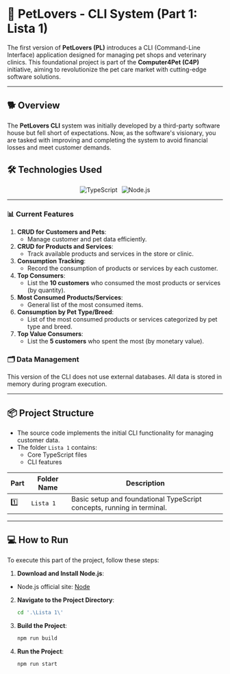 # 🐾 **PetLovers - CLI System** (Part 1: Lista 1)

The first version of **PetLovers (PL)** introduces a CLI (Command-Line Interface) application designed for managing pet shops and veterinary clinics. This foundational project is part of the **Computer4Pet (C4P)** initiative, aiming to revolutionize the pet care market with cutting-edge software solutions.

---

## 🐕 **Overview**
The **PetLovers CLI** system was initially developed by a third-party software house but fell short of expectations. Now, as the software's visionary, you are tasked with improving and completing the system to avoid financial losses and meet customer demands.

## 🛠️ **Technologies Used**
<div style="display: flex; flex-wrap: wrap; gap: 10px; justify-content: center"> <img src="https://img.shields.io/badge/TypeScript-%23007ACC.svg?style=for-the-badge&logo=typescript&logoColor=white" alt="TypeScript" /> <img src="https://img.shields.io/badge/Node.js-%23339933.svg?style=for-the-badge&logo=node.js&logoColor=white" alt="Node.js" /> </div>

---

### 📊 **Current Features**
1. **CRUD for Customers and Pets**:
   - Manage customer and pet data efficiently.
2. **CRUD for Products and Services**:
   - Track available products and services in the store or clinic.
3. **Consumption Tracking**:
   - Record the consumption of products or services by each customer.
4. **Top Consumers**:
   - List the **10 customers** who consumed the most products or services (by quantity).
5. **Most Consumed Products/Services**:
   - General list of the most consumed items.
6. **Consumption by Pet Type/Breed**:
   - List of the most consumed products or services categorized by pet type and breed.
7. **Top Value Consumers**:
   - List the **5 customers** who spent the most (by monetary value).


### 🗂️ **Data Management**
This version of the CLI does not use external databases. All data is stored in memory during program execution.

---

## 📦 **Project Structure**
- The source code implements the initial CLI functionality for managing customer data.
- The folder `Lista 1` contains:
  - Core TypeScript files
  - CLI features

| **Part** | **Folder Name**          | **Description**                                                                 |
|----------|-------------------------|---------------------------------------------------------------------------------|
| 1️⃣      | `Lista 1`               | Basic setup and foundational TypeScript concepts, running in terminal.          |

---

## 💻 **How to Run**

To execute this part of the project, follow these steps:

1. **Download and Install Node.js**:
- Node.js official site: [Node](https://nodejs.org/)

2. **Navigate to the Project Directory**:
   ```bash
   cd '.\Lista 1\'
   ```

3. **Build the Project**:
   ```bash
   npm run build
   ```

4. **Run the Project**:
   ```bash
   npm run start
   ```